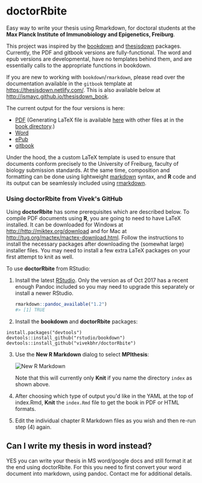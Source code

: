 # doctorRbite

Easy way to write your thesis using Rmarkdown, for doctoral students at the **Max Planck Institute of Immunobiology and Epigenetics, Freiburg**. 

This project was inspired by the [bookdown](http://github.com/rstudio/bookdown) and [thesisdown]() packages. Currently, the PDF and gitbook versions are fully-functional.  The word and epub versions are developmental, have no templates behind them, and are essentially calls to the appropriate functions in bookdown.

If you are new to working with `bookdown`/`rmarkdown`, please read over the documentation available in the `gitbook` template at https://thesisdown.netlify.com/.  This is also available below at http://ismayc.github.io/thesisdown_book.

The current output for the four versions is here:
- [PDF](https://github.com/ismayc/thesisdown_book/blob/gh-pages/thesis.pdf) (Generating LaTeX file is available [here](https://github.com/ismayc/thesisdown_book/blob/gh-pages/thesis.tex) with other files at in the [book directory](https://github.com/ismayc/thesisdown_book/tree/gh-pages).)
- [Word](https://github.com/ismayc/thesisdown_book/blob/gh-pages/thesis.docx)
- [ePub](https://github.com/ismayc/thesisdown_book/blob/gh-pages/thesis.epub)
- [gitbook](http://ismayc.github.io/thesisdown_book)

Under the hood, the a custom LaTeX template is used to ensure that documents conform precisely to the University of Freiburg, faculty of biology submission standards. At the same time, composition and formatting can be done using lightweight [markdown](http://rmarkdown.rstudio.com/authoring_basics.html) syntax, and **R** code and its output can be seamlessly included using [rmarkdown](http://rmarkdown.rstudio.com).

### Using doctorRbite from Vivek's GitHub

Using **doctorRbite** has some prerequisites which are described below. To compile PDF documents using **R**, you are going to need to have LaTeX installed.  It can be downloaded for Windows at <http://http://miktex.org/download> and for Mac at <http://tug.org/mactex/mactex-download.html>.  Follow the instructions to install the necessary packages after downloading the (somewhat large) installer files.  You may need to install a few extra LaTeX packages on your first attempt to knit as well.

To use **doctorRbite** from RStudio:

1) Install the latest [RStudio](http://www.rstudio.com/products/rstudio/download/).
Only the version as of Oct 2017 has a recent enough Pandoc included so you may need to upgrade this
separately or install a newer RStudio.

    ```r
    rmarkdown::pandoc_available("1.2")
    #> [1] TRUE
    ```

2) Install the **bookdown** and **doctorRbite** packages: 

```
install.packages("devtools")
devtools::install_github("rstudio/bookdown")
devtools::install_github("vivekbhr/doctorRbite")
```

3) Use the **New R Markdown** dialog to select **MPIthesis**:

    ![New R Markdown](thesis_rmd.png)

    Note that this will currently only **Knit** if you name the directory `index` as shown above.

4) After choosing which type of output you'd like in the YAML at the top of index.Rmd, **Knit** the `index.Rmd` file to get the book in PDF or HTML formats.
5) Edit the individual chapter R Markdown files as you wish and then re-run step (4) again.


## Can I write my thesis in word instead?

YES you can write your thesis in MS word/google docs and still format it at the end using doctorRbite. For this you need to first convert your word document into markdown, using pandoc. Contact me for additional details. 
